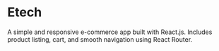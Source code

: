# Etech
A simple and responsive e-commerce app built with React.js. Includes product listing, cart, and smooth navigation using React Router.
